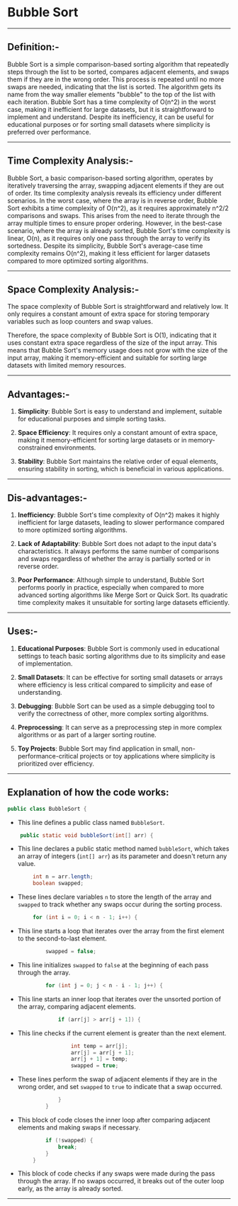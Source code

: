 #  Bubble Sort
-----

## Definition:-

Bubble Sort is a simple comparison-based sorting algorithm that repeatedly steps through the list to be sorted, compares adjacent elements, and swaps them if they are in the wrong order. This process is repeated until no more swaps are needed, indicating that the list is sorted. The algorithm gets its name from the way smaller elements "bubble" to the top of the list with each iteration.
Bubble Sort has a time complexity of O(n^2) in the worst case, making it inefficient for large datasets, but it is straightforward to implement and understand. Despite its inefficiency, it can be useful for educational purposes or for sorting small datasets where simplicity is preferred over performance.

-----

## Time Complexity Analysis:-

Bubble Sort, a basic comparison-based sorting algorithm, operates by iteratively traversing the array, swapping adjacent elements if they are out of order. Its time complexity analysis reveals its efficiency under different scenarios.
In the worst case, where the array is in reverse order, Bubble Sort exhibits a time complexity of O(n^2), as it requires approximately n^2/2 comparisons and swaps. This arises from the need to iterate through the array multiple times to ensure proper ordering. However, in the best-case scenario, where the array is already sorted, Bubble Sort's time complexity is linear, O(n), as it requires only one pass through the array to verify its sortedness.
Despite its simplicity, Bubble Sort's average-case time complexity remains O(n^2), making it less efficient for larger datasets compared to more optimized sorting algorithms.

-----

## Space Complexity Analysis:-

The space complexity of Bubble Sort is straightforward and relatively low. It only requires a constant amount of extra space for storing temporary variables such as loop counters and swap values. 

Therefore, the space complexity of Bubble Sort is O(1), indicating that it uses constant extra space regardless of the size of the input array. This means that Bubble Sort's memory usage does not grow with the size of the input array, making it memory-efficient and suitable for sorting large datasets with limited memory resources.

-----

## Advantages:-

1. **Simplicity**: Bubble Sort is easy to understand and implement, suitable for educational purposes and simple sorting tasks.
   
2. **Space Efficiency**: It requires only a constant amount of extra space, making it memory-efficient for sorting large datasets or in memory-constrained environments.

3. **Stability**: Bubble Sort maintains the relative order of equal elements, ensuring stability in sorting, which is beneficial in various applications.

----

## Dis-advantages:-

1. **Inefficiency**: Bubble Sort's time complexity of O(n^2) makes it highly inefficient for large datasets, leading to slower performance compared to more optimized sorting algorithms.

2. **Lack of Adaptability**: Bubble Sort does not adapt to the input data's characteristics. It always performs the same number of comparisons and swaps regardless of whether the array is partially sorted or in reverse order.

3. **Poor Performance**: Although simple to understand, Bubble Sort performs poorly in practice, especially when compared to more advanced sorting algorithms like Merge Sort or Quick Sort. Its quadratic time complexity makes it unsuitable for sorting large datasets efficiently.

-----

## Uses:-

1. **Educational Purposes**: Bubble Sort is commonly used in educational settings to teach basic sorting algorithms due to its simplicity and ease of implementation.

2. **Small Datasets**: It can be effective for sorting small datasets or arrays where efficiency is less critical compared to simplicity and ease of understanding.

3. **Debugging**: Bubble Sort can be used as a simple debugging tool to verify the correctness of other, more complex sorting algorithms.

4. **Preprocessing**: It can serve as a preprocessing step in more complex algorithms or as part of a larger sorting routine.

5. **Toy Projects**: Bubble Sort may find application in small, non-performance-critical projects or toy applications where simplicity is prioritized over efficiency.

-----

## Explanation of how the code works:

```java
public class BubbleSort {
```
- This line defines a public class named `BubbleSort`.

```java
    public static void bubbleSort(int[] arr) {
```
- This line declares a public static method named `bubbleSort`, which takes an array of integers (`int[] arr`) as its parameter and doesn't return any value.

```java
        int n = arr.length;
        boolean swapped;
```
- These lines declare variables `n` to store the length of the array and `swapped` to track whether any swaps occur during the sorting process.

```java
        for (int i = 0; i < n - 1; i++) {
```
- This line starts a loop that iterates over the array from the first element to the second-to-last element.

```java
            swapped = false;
```
- This line initializes `swapped` to `false` at the beginning of each pass through the array.

```java
            for (int j = 0; j < n - i - 1; j++) {
```
- This line starts an inner loop that iterates over the unsorted portion of the array, comparing adjacent elements.

```java
                if (arr[j] > arr[j + 1]) {
```
- This line checks if the current element is greater than the next element.

```java
                    int temp = arr[j];
                    arr[j] = arr[j + 1];
                    arr[j + 1] = temp;
                    swapped = true;
```
- These lines perform the swap of adjacent elements if they are in the wrong order, and set `swapped` to `true` to indicate that a swap occurred.

```java
                }
            }
```
- This block of code closes the inner loop after comparing adjacent elements and making swaps if necessary.

```java
            if (!swapped) {
                break;
            }
        }
```
- This block of code checks if any swaps were made during the pass through the array. If no swaps occurred, it breaks out of the outer loop early, as the array is already sorted.

-----
